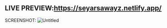 LIVE PREVIEW:https://seyarsawayz.netlify.app/
-----------------------------------------
SCREENSHOT:
![Untitled](https://github.com/SeyarSawayz/portfolio/assets/64561523/51f9267d-619d-45b4-9dbc-4a7cd6c3eed7)
